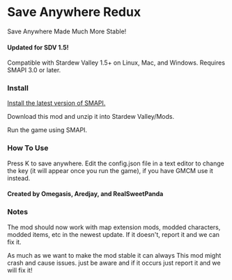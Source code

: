 # Save Anywhere Redux

Save Anywhere Made Much More Stable!

#### Updated for SDV 1.5!

Compatible with Stardew Valley 1.5+ on Linux, Mac, and Windows. Requires SMAPI 3.0 or later.

### Install

[Install the latest version of SMAPI.](https://smapi.io/)

Download this mod and unzip it into Stardew Valley/Mods.

Run the game using SMAPI.

### How To Use

Press K to save anywhere. Edit the config.json file in a text editor to change the key (it will appear once you run the
game), if you have GMCM use it instead.

#### Created by Omegasis, Aredjay, and RealSweetPanda

### Notes

The mod should now work with map extension mods, modded characters, modded items, etc in the newest update. If it
doesn't, report it and we can fix it.

As much as we want to make the mod stable it can always This mod might crash and cause issues. just be aware and if it
occurs just report it and we will fix it!


